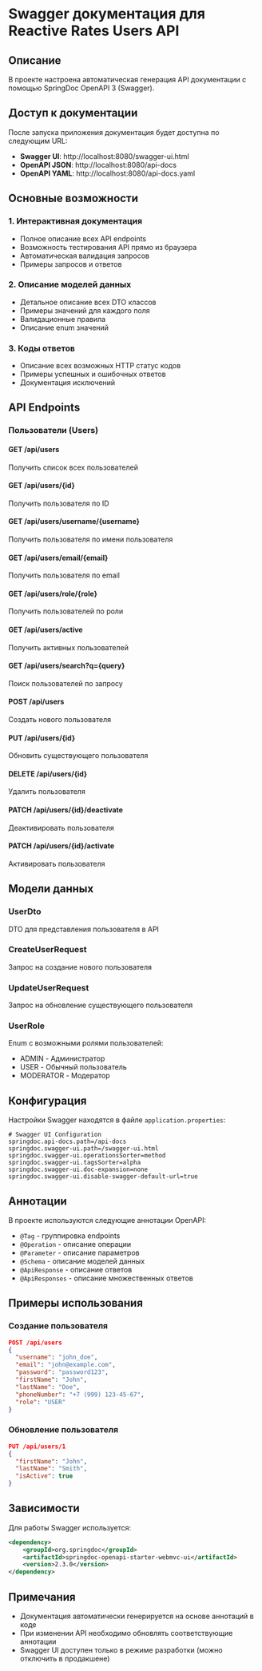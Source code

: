 # Swagger документация для Reactive Rates Users API

## Описание

В проекте настроена автоматическая генерация API документации с помощью SpringDoc OpenAPI 3 (Swagger).

## Доступ к документации

После запуска приложения документация будет доступна по следующим URL:

- **Swagger UI**: http://localhost:8080/swagger-ui.html
- **OpenAPI JSON**: http://localhost:8080/api-docs
- **OpenAPI YAML**: http://localhost:8080/api-docs.yaml

## Основные возможности

### 1. Интерактивная документация
- Полное описание всех API endpoints
- Возможность тестирования API прямо из браузера
- Автоматическая валидация запросов
- Примеры запросов и ответов

### 2. Описание моделей данных
- Детальное описание всех DTO классов
- Примеры значений для каждого поля
- Валидационные правила
- Описание enum значений

### 3. Коды ответов
- Описание всех возможных HTTP статус кодов
- Примеры успешных и ошибочных ответов
- Документация исключений

## API Endpoints

### Пользователи (Users)

#### GET /api/users
Получить список всех пользователей

#### GET /api/users/{id}
Получить пользователя по ID

#### GET /api/users/username/{username}
Получить пользователя по имени пользователя

#### GET /api/users/email/{email}
Получить пользователя по email

#### GET /api/users/role/{role}
Получить пользователей по роли

#### GET /api/users/active
Получить активных пользователей

#### GET /api/users/search?q={query}
Поиск пользователей по запросу

#### POST /api/users
Создать нового пользователя

#### PUT /api/users/{id}
Обновить существующего пользователя

#### DELETE /api/users/{id}
Удалить пользователя

#### PATCH /api/users/{id}/deactivate
Деактивировать пользователя

#### PATCH /api/users/{id}/activate
Активировать пользователя

## Модели данных

### UserDto
DTO для представления пользователя в API

### CreateUserRequest
Запрос на создание нового пользователя

### UpdateUserRequest
Запрос на обновление существующего пользователя

### UserRole
Enum с возможными ролями пользователей:
- ADMIN - Администратор
- USER - Обычный пользователь
- MODERATOR - Модератор

## Конфигурация

Настройки Swagger находятся в файле `application.properties`:

```properties
# Swagger UI Configuration
springdoc.api-docs.path=/api-docs
springdoc.swagger-ui.path=/swagger-ui.html
springdoc.swagger-ui.operationsSorter=method
springdoc.swagger-ui.tagsSorter=alpha
springdoc.swagger-ui.doc-expansion=none
springdoc.swagger-ui.disable-swagger-default-url=true
```

## Аннотации

В проекте используются следующие аннотации OpenAPI:

- `@Tag` - группировка endpoints
- `@Operation` - описание операции
- `@Parameter` - описание параметров
- `@Schema` - описание моделей данных
- `@ApiResponse` - описание ответов
- `@ApiResponses` - описание множественных ответов

## Примеры использования

### Создание пользователя
```json
POST /api/users
{
  "username": "john_doe",
  "email": "john@example.com",
  "password": "password123",
  "firstName": "John",
  "lastName": "Doe",
  "phoneNumber": "+7 (999) 123-45-67",
  "role": "USER"
}
```

### Обновление пользователя
```json
PUT /api/users/1
{
  "firstName": "John",
  "lastName": "Smith",
  "isActive": true
}
```

## Зависимости

Для работы Swagger используется:
```xml
<dependency>
    <groupId>org.springdoc</groupId>
    <artifactId>springdoc-openapi-starter-webmvc-ui</artifactId>
    <version>2.3.0</version>
</dependency>
```

## Примечания

- Документация автоматически генерируется на основе аннотаций в коде
- При изменении API необходимо обновлять соответствующие аннотации
- Swagger UI доступен только в режиме разработки (можно отключить в продакшене)
